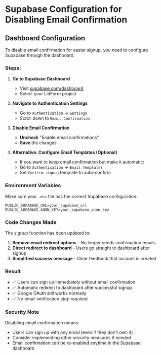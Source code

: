 # Supabase Configuration for Disabling Email Confirmation

## Dashboard Configuration

To disable email confirmation for easier signup, you need to configure Supabase through the dashboard:

### Steps:

1. **Go to Supabase Dashboard**
   - Visit [supabase.com/dashboard](https://supabase.com/dashboard)
   - Select your LidForm project

2. **Navigate to Authentication Settings**
   - Go to `Authentication` → `Settings`
   - Scroll down to `Email Confirmation`

3. **Disable Email Confirmation**
   - **Uncheck** "Enable email confirmations"
   - **Save** the changes

4. **Alternative: Configure Email Templates (Optional)**
   - If you want to keep email confirmation but make it automatic:
   - Go to `Authentication` → `Email Templates`
   - Set `Confirm signup` template to auto-confirm

### Environment Variables

Make sure your `.env` file has the correct Supabase configuration:

```env
PUBLIC_SUPABASE_URL=your_supabase_url
PUBLIC_SUPABASE_ANON_KEY=your_supabase_anon_key
```

### Code Changes Made

The signup function has been updated to:

1. **Remove email redirect options** - No longer sends confirmation emails
2. **Direct redirect to dashboard** - Users go straight to dashboard after signup
3. **Simplified success message** - Clear feedback that account is created

### Result

- ✅ Users can sign up immediately without email confirmation
- ✅ Automatic redirect to dashboard after successful signup
- ✅ Google OAuth still works normally
- ✅ No email verification step required

### Security Note

Disabling email confirmation means:
- Users can sign up with any email (even if they don't own it)
- Consider implementing other security measures if needed
- Email confirmation can be re-enabled anytime in the Supabase dashboard

